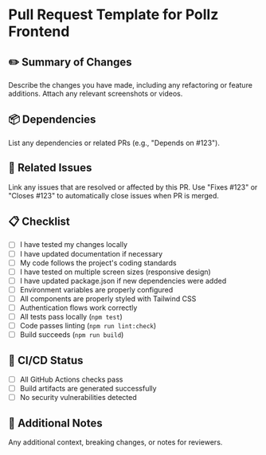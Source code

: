 # Pull Request Template for Pollz Frontend

## ✏️ Summary of Changes

Describe the changes you have made, including any refactoring or feature additions. Attach any relevant screenshots or videos.

## 📦 Dependencies

List any dependencies or related PRs (e.g., "Depends on #123").

## 🐛 Related Issues

Link any issues that are resolved or affected by this PR. Use "Fixes #123" or "Closes #123" to automatically close issues when PR is merged.

## 📋 Checklist

- [ ] I have tested my changes locally
- [ ] I have updated documentation if necessary
- [ ] My code follows the project's coding standards
- [ ] I have tested on multiple screen sizes (responsive design)
- [ ] I have updated package.json if new dependencies were added
- [ ] Environment variables are properly configured
- [ ] All components are properly styled with Tailwind CSS
- [ ] Authentication flows work correctly
- [ ] All tests pass locally (`npm test`)
- [ ] Code passes linting (`npm run lint:check`)
- [ ] Build succeeds (`npm run build`)

## 🚀 CI/CD Status

- [ ] All GitHub Actions checks pass
- [ ] Build artifacts are generated successfully
- [ ] No security vulnerabilities detected

## 📝 Additional Notes

Any additional context, breaking changes, or notes for reviewers.